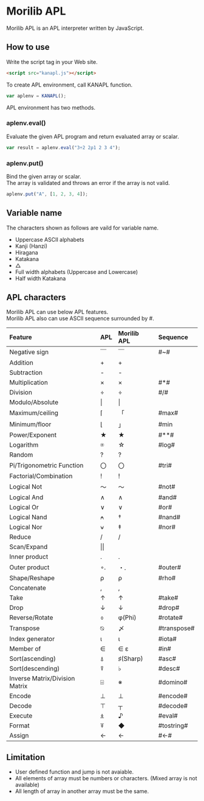# Morilib APL

Morilib APL is an APL interpreter written by JavaScript.

## How to use

Write the script tag in your Web site.

```html
<script src="kanapl.js"></script>
```

To create APL environment, call KANAPL function.

```javascript
var aplenv = KANAPL();
```

APL environment has two methods.

### aplenv.eval()

Evaluate the given APL program and return evaluated array or scalar.

```javascript
var result = aplenv.eval("3÷2 2ρ1 2 3 4");
```

### aplenv.put()

Bind the given array or scalar.  
The array is validated and throws an error if the array is not valid.

```javascript
aplenv.put("A", [1, 2, 3, 4]);
```

## Variable name

The characters shown as follows are vaild for variable name.

* Uppercase ASCII alphabets
* Kanji (Hanzi)
* Hiragana
* Katakana
* △
* Full width alphabets (Uppercase and Lowercase)
* Half width Katakana

## APL characters

Morilib APL can use below APL features.  
Morilib APL also can use ASCII sequence surrounded by #.

|Feature|APL|Morilib APL|Sequence|
|:--|:--|:--|:--|
|Negative sign|￣|￣|#~#|
|Addition|+|+||
|Subtraction|-|-||
|Multiplication|×|×|#&#x002A;#|
|Division|÷|÷|#/#|
|Modulo/Absolute|&#x007C;|&#x007C;||
|Maximum/ceiling|&#x2308;|「|#max#|
|Minimum/floor|&#x230A;|」|#min|
|Power/Exponent|★|★|#&#x002A;&#x002A;#|
|Logarithm|&#x235F;|☆|#log#|
|Random|?|?||
|Pi/Trigonometric Function|〇|〇|#tri#|
|Factorial/Combination|!|!||
|Logical Not|～|～|#not#|
|Logical And|∧|∧|#and#|
|Logical Or|∨|∨|#or#|
|Logical Nand|&#x2372;|†|#nand#|
|Logical Nor|&#x2371;|‡|#nor#|
|Reduce|/|/||
|Scan/Expand|\\|\\||
|Inner product|.|.||
|Outer product|&#x2218;.|・.|#outer#|
|Shape/Reshape|ρ|ρ|#rho#|
|Concatenate|,|,||
|Take|↑|↑|#take#|
|Drop|↓|↓|#drop#|
|Reverse/Rotate|&#x233D;|φ(Phi)|#rotate#|
|Transpose|&#x2349;|〆|#transpose#|
|Index generator|ι|ι|#iota#|
|Member of|∈|∈ ε|#in#|
|Sort(ascending)|&#x234B;|♯(Sharp)|#asc#|
|Sort(descending)|&#x2352;|♭|#desc#|
|Inverse Matrix/Division Matrix|&#x2339;|※|#domino#|
|Encode|⊥|⊥|#encode#|
|Decode|&#x22A4;|┬|#decode#|
|Execute|&#x234E;|♪|#eval#|
|Format|&#x2355;|◆|#tostring#|
|Assign|←|←|#<-#|

## Limitation

* User defined function and jump is not avaiable.
* All elements of array must be numbers or characters. (Mixed array is not available)
* All length of array in another array must be the same.

